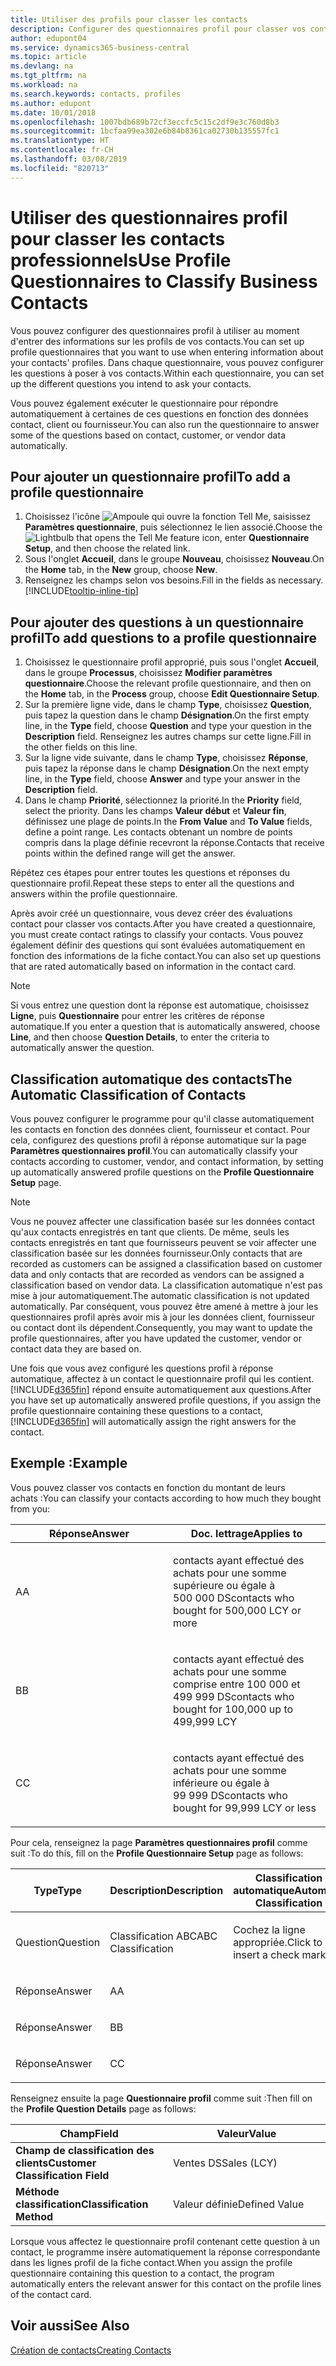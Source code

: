 ```yaml
---
title: Utiliser des profils pour classer les contacts
description: Configurer des questionnaires profil pour classer vos contacts professionnels
author: edupont04
ms.service: dynamics365-business-central
ms.topic: article
ms.devlang: na
ms.tgt_pltfrm: na
ms.workload: na
ms.search.keywords: contacts, profiles
ms.author: edupont
ms.date: 10/01/2018
ms.openlocfilehash: 1007bdb689b72cf3eccfc5c15c2df9e3c760d8b3
ms.sourcegitcommit: 1bcfaa99ea302e6b84b8361ca02730b135557fc1
ms.translationtype: HT
ms.contentlocale: fr-CH
ms.lasthandoff: 03/08/2019
ms.locfileid: "820713"
---
```

# <a name="use-profile-questionnaires-to-classify-business-contacts"></a><span data-ttu-id="2e0ba-103">Utiliser des questionnaires profil pour classer les contacts professionnels</span><span class="sxs-lookup"><span data-stu-id="2e0ba-103">Use Profile Questionnaires to Classify Business Contacts</span></span>
<span data-ttu-id="2e0ba-104">Vous pouvez configurer des questionnaires profil à utiliser au moment d'entrer des informations sur les profils de vos contacts.</span><span class="sxs-lookup"><span data-stu-id="2e0ba-104">You can set up profile questionnaires that you want to use when entering information about your contacts' profiles.</span></span> <span data-ttu-id="2e0ba-105">Dans chaque questionnaire, vous pouvez configurer les questions à poser à vos contacts.</span><span class="sxs-lookup"><span data-stu-id="2e0ba-105">Within each questionnaire, you can set up the different questions you intend to ask your contacts.</span></span>  

<span data-ttu-id="2e0ba-106">Vous pouvez également exécuter le questionnaire pour répondre automatiquement à certaines de ces questions en fonction des données contact, client ou fournisseur.</span><span class="sxs-lookup"><span data-stu-id="2e0ba-106">You can also run the questionnaire to answer some of the questions based on contact, customer, or vendor data automatically.</span></span>  

## <a name="to-add-a-profile-questionnaire"></a><span data-ttu-id="2e0ba-107">Pour ajouter un questionnaire profil</span><span class="sxs-lookup"><span data-stu-id="2e0ba-107">To add a profile questionnaire</span></span>
1.  <span data-ttu-id="2e0ba-108">Choisissez l'icône ![Ampoule qui ouvre la fonction Tell Me](media/ui-search/search_small.png "Dites-moi ce que vous voulez faire"), saisissez **Paramètres questionnaire**, puis sélectionnez le lien associé.</span><span class="sxs-lookup"><span data-stu-id="2e0ba-108">Choose the ![Lightbulb that opens the Tell Me feature](media/ui-search/search_small.png "Tell me what you want to do") icon, enter **Questionnaire Setup**, and then choose the related link.</span></span>  
2.  <span data-ttu-id="2e0ba-109">Sous l'onglet **Accueil**, dans le groupe **Nouveau**, choisissez **Nouveau**.</span><span class="sxs-lookup"><span data-stu-id="2e0ba-109">On the **Home** tab, in the **New** group, choose **New**.</span></span>  
3.  <span data-ttu-id="2e0ba-110">Renseignez les champs selon vos besoins.</span><span class="sxs-lookup"><span data-stu-id="2e0ba-110">Fill in the fields as necessary.</span></span> [!INCLUDE[tooltip-inline-tip](includes/tooltip-inline-tip_md.md)]  

## <a name="to-add-questions-to-a-profile-questionnaire"></a><span data-ttu-id="2e0ba-111">Pour ajouter des questions à un questionnaire profil</span><span class="sxs-lookup"><span data-stu-id="2e0ba-111">To add questions to a profile questionnaire</span></span>
1.  <span data-ttu-id="2e0ba-112">Choisissez le questionnaire profil approprié, puis sous l'onglet **Accueil**, dans le groupe **Processus**, choisissez **Modifier paramètres questionnaire**.</span><span class="sxs-lookup"><span data-stu-id="2e0ba-112">Choose the relevant profile questionnaire, and then on the **Home** tab, in the **Process** group, choose **Edit Questionnaire Setup**.</span></span>  
2.  <span data-ttu-id="2e0ba-113">Sur la première ligne vide, dans le champ **Type**, choisissez **Question**, puis tapez la question dans le champ **Désignation**.</span><span class="sxs-lookup"><span data-stu-id="2e0ba-113">On the first empty line, in the **Type** field, choose **Question** and type your question in the **Description** field.</span></span> <span data-ttu-id="2e0ba-114">Renseignez les autres champs sur cette ligne.</span><span class="sxs-lookup"><span data-stu-id="2e0ba-114">Fill in the other fields on this line.</span></span>  
3.  <span data-ttu-id="2e0ba-115">Sur la ligne vide suivante, dans le champ **Type**, choisissez **Réponse**, puis tapez la réponse dans le champ **Désignation**.</span><span class="sxs-lookup"><span data-stu-id="2e0ba-115">On the next empty line, in the **Type** field, choose **Answer** and type your answer in the **Description** field.</span></span>  
4.  <span data-ttu-id="2e0ba-116">Dans le champ **Priorité**, sélectionnez la priorité.</span><span class="sxs-lookup"><span data-stu-id="2e0ba-116">In the **Priority** field, select the priority.</span></span> <span data-ttu-id="2e0ba-117">Dans les champs **Valeur début** et **Valeur fin**, définissez une plage de points.</span><span class="sxs-lookup"><span data-stu-id="2e0ba-117">In the **From Value** and **To Value** fields, define a point range.</span></span> <span data-ttu-id="2e0ba-118">Les contacts obtenant un nombre de points compris dans la plage définie recevront la réponse.</span><span class="sxs-lookup"><span data-stu-id="2e0ba-118">Contacts that receive points within the defined range will get the answer.</span></span>  

<span data-ttu-id="2e0ba-119">Répétez ces étapes pour entrer toutes les questions et réponses du questionnaire profil.</span><span class="sxs-lookup"><span data-stu-id="2e0ba-119">Repeat these steps to enter all the questions and answers within the profile questionnaire.</span></span>

<span data-ttu-id="2e0ba-120">Après avoir créé un questionnaire, vous devez créer des évaluations contact pour classer vos contacts.</span><span class="sxs-lookup"><span data-stu-id="2e0ba-120">After you have created a questionnaire, you must create contact ratings to classify your contacts.</span></span> <span data-ttu-id="2e0ba-121">Vous pouvez également définir des questions qui sont évaluées automatiquement en fonction des informations de la fiche contact.</span><span class="sxs-lookup"><span data-stu-id="2e0ba-121">You can also set up questions that are rated automatically based on information in the contact card.</span></span>  

> [!NOTE]
> <span data-ttu-id="2e0ba-122">Si vous entrez une question dont la réponse est automatique, choisissez <STRONG>Ligne</STRONG>, puis <STRONG>Questionnaire</STRONG> pour entrer les critères de réponse automatique.</span><span class="sxs-lookup"><span data-stu-id="2e0ba-122">If you enter a question that is automatically answered, choose <STRONG>Line</STRONG>, and then choose <STRONG>Question Details</STRONG>, to enter the criteria to automatically answer the question.</span></span>

## <a name="the-automatic-classification-of-contacts"></a><span data-ttu-id="2e0ba-123">Classification automatique des contacts</span><span class="sxs-lookup"><span data-stu-id="2e0ba-123">The Automatic Classification of Contacts</span></span>
<span data-ttu-id="2e0ba-124">Vous pouvez configurer le programme pour qu'il classe automatiquement les contacts en fonction des données client, fournisseur et contact. Pour cela, configurez des questions profil à réponse automatique sur la page **Paramètres questionnaires profil**.</span><span class="sxs-lookup"><span data-stu-id="2e0ba-124">You can automatically classify your contacts according to customer, vendor, and contact information, by setting up automatically answered profile questions on the **Profile Questionnaire Setup** page.</span></span>  

> [!NOTE]
> <span data-ttu-id="2e0ba-125">Vous ne pouvez affecter une classification basée sur les données contact qu'aux contacts enregistrés en tant que clients. De même, seuls les contacts enregistrés en tant que fournisseurs peuvent se voir affecter une classification basée sur les données fournisseur.</span><span class="sxs-lookup"><span data-stu-id="2e0ba-125">Only contacts that are recorded as customers can be assigned a classification based on customer data and only contacts that are recorded as vendors can be assigned a classification based on vendor data.</span></span> <span data-ttu-id="2e0ba-126">La classification automatique n'est pas mise à jour automatiquement.</span><span class="sxs-lookup"><span data-stu-id="2e0ba-126">The automatic classification is not updated automatically.</span></span> <span data-ttu-id="2e0ba-127">Par conséquent, vous pouvez être amené à mettre à jour les questionnaires profil après avoir mis à jour les données client, fournisseur ou contact dont ils dépendent.</span><span class="sxs-lookup"><span data-stu-id="2e0ba-127">Consequently, you may want to update the profile questionnaires, after you have updated the customer, vendor or contact data they are based on.</span></span>  

<span data-ttu-id="2e0ba-128">Une fois que vous avez configuré les questions profil à réponse automatique, affectez à un contact le questionnaire profil qui les contient. [!INCLUDE[d365fin](includes/d365fin_md.md)] répond ensuite automatiquement aux questions.</span><span class="sxs-lookup"><span data-stu-id="2e0ba-128">After you have set up automatically answered profile questions, if you assign the profile questionnaire containing these questions to a contact, [!INCLUDE[d365fin](includes/d365fin_md.md)] will automatically assign the right answers for the contact.</span></span>  

## <a name="example"></a><span data-ttu-id="2e0ba-129">Exemple :</span><span class="sxs-lookup"><span data-stu-id="2e0ba-129">Example</span></span>
<span data-ttu-id="2e0ba-130">Vous pouvez classer vos contacts en fonction du montant de leurs achats :</span><span class="sxs-lookup"><span data-stu-id="2e0ba-130">You can classify your contacts according to how much they bought from you:</span></span>

<table>
<colgroup>
<col style="width: 50%" />
<col style="width: 50%" />
</colgroup>
<thead>
<tr class="header">
<th><span data-ttu-id="2e0ba-131"><strong>Réponse</strong></span><span class="sxs-lookup"><span data-stu-id="2e0ba-131"><strong>Answer</strong></span></span></th>
<th><span data-ttu-id="2e0ba-132"><strong>Doc. lettrage</strong></span><span class="sxs-lookup"><span data-stu-id="2e0ba-132"><strong>Applies to</strong></span></span></th>
</tr>
</thead>
<tbody>
<tr class="odd">
<td><p><span data-ttu-id="2e0ba-133">A</span><span class="sxs-lookup"><span data-stu-id="2e0ba-133">A</span></span></p></td>
<td><p><span data-ttu-id="2e0ba-134">contacts ayant effectué des achats pour une somme supérieure ou égale à 500 000 DS</span><span class="sxs-lookup"><span data-stu-id="2e0ba-134">contacts who bought for 500,000 LCY or more</span></span></p></td>
</tr>
<tr class="even">
<td><p><span data-ttu-id="2e0ba-135">B</span><span class="sxs-lookup"><span data-stu-id="2e0ba-135">B</span></span></p></td>
<td><p><span data-ttu-id="2e0ba-136">contacts ayant effectué des achats pour une somme comprise entre 100 000 et 499 999 DS</span><span class="sxs-lookup"><span data-stu-id="2e0ba-136">contacts who bought for 100,000 up to 499,999 LCY</span></span></p></td>
</tr>
<tr class="odd">
<td><p><span data-ttu-id="2e0ba-137">C</span><span class="sxs-lookup"><span data-stu-id="2e0ba-137">C</span></span></p></td>
<td><p><span data-ttu-id="2e0ba-138">contacts ayant effectué des achats pour une somme inférieure ou égale à 99 999 DS</span><span class="sxs-lookup"><span data-stu-id="2e0ba-138">contacts who bought for 99,999 LCY or less</span></span></p></td>
</tr>
</tbody>
</table>

<span data-ttu-id="2e0ba-139">Pour cela, renseignez la page **Paramètres questionnaires profil** comme suit :</span><span class="sxs-lookup"><span data-stu-id="2e0ba-139">To do this, fill on the **Profile Questionnaire Setup** page as follows:</span></span>


<table>
<colgroup>
<col style="width: 20%" />
<col style="width: 20%" />
<col style="width: 20%" />
<col style="width: 20%" />
<col style="width: 20%" />
</colgroup>
<thead>
<tr class="header">
<th><span data-ttu-id="2e0ba-140"><strong>Type</strong></span><span class="sxs-lookup"><span data-stu-id="2e0ba-140"><strong>Type</strong></span></span></th>
<th><span data-ttu-id="2e0ba-141"><strong>Description</strong></span><span class="sxs-lookup"><span data-stu-id="2e0ba-141"><strong>Description</strong></span></span></th>
<th><span data-ttu-id="2e0ba-142"><strong>Classification automatique</strong></span><span class="sxs-lookup"><span data-stu-id="2e0ba-142"><strong>Automatic Classification</strong></span></span></th>
<th><span data-ttu-id="2e0ba-143"><strong>Valeur début</strong></span><span class="sxs-lookup"><span data-stu-id="2e0ba-143"><strong>From Value</strong></span></span></th>
<th><span data-ttu-id="2e0ba-144"><strong>Valeur fin</strong></span><span class="sxs-lookup"><span data-stu-id="2e0ba-144"><strong>To Value</strong></span></span></th>
</tr>
</thead>
<tbody>
<tr class="odd">
<td><p><span data-ttu-id="2e0ba-145">Question</span><span class="sxs-lookup"><span data-stu-id="2e0ba-145">Question</span></span></p></td>
<td><p><span data-ttu-id="2e0ba-146">Classification ABC</span><span class="sxs-lookup"><span data-stu-id="2e0ba-146">ABC Classification</span></span></p></td>
<td><p><span data-ttu-id="2e0ba-147">Cochez la ligne appropriée.</span><span class="sxs-lookup"><span data-stu-id="2e0ba-147">Click to insert a check mark</span></span></p></td>
<td><p> </p></td>
<td><p> </p></td>
</tr>
<tr class="even">
<td><p><span data-ttu-id="2e0ba-148">Réponse</span><span class="sxs-lookup"><span data-stu-id="2e0ba-148">Answer</span></span></p></td>
<td><p><span data-ttu-id="2e0ba-149">A</span><span class="sxs-lookup"><span data-stu-id="2e0ba-149">A</span></span></p></td>
<td><p> </p></td>
<td><p><span data-ttu-id="2e0ba-150">500,000</span><span class="sxs-lookup"><span data-stu-id="2e0ba-150">500,000</span></span></p></td>
<td><p> </p></td>
</tr>
<tr class="odd">
<td><p><span data-ttu-id="2e0ba-151">Réponse</span><span class="sxs-lookup"><span data-stu-id="2e0ba-151">Answer</span></span></p></td>
<td><p><span data-ttu-id="2e0ba-152">B</span><span class="sxs-lookup"><span data-stu-id="2e0ba-152">B</span></span></p></td>
<td><p> </p></td>
<td><p><span data-ttu-id="2e0ba-153">100,000</span><span class="sxs-lookup"><span data-stu-id="2e0ba-153">100,000</span></span></p></td>
<td><p><span data-ttu-id="2e0ba-154">499,999</span><span class="sxs-lookup"><span data-stu-id="2e0ba-154">499,999</span></span></p></td>
</tr>
<tr class="even">
<td><p><span data-ttu-id="2e0ba-155">Réponse</span><span class="sxs-lookup"><span data-stu-id="2e0ba-155">Answer</span></span></p></td>
<td><p><span data-ttu-id="2e0ba-156">C</span><span class="sxs-lookup"><span data-stu-id="2e0ba-156">C</span></span></p></td>
<td><p> </p></td>
<td><p> </p></td>
<td><p><span data-ttu-id="2e0ba-157">99,999</span><span class="sxs-lookup"><span data-stu-id="2e0ba-157">99,999</span></span></p></td>
</tr>
</tbody>
</table>

<span data-ttu-id="2e0ba-158">Renseignez ensuite la page **Questionnaire profil** comme suit :</span><span class="sxs-lookup"><span data-stu-id="2e0ba-158">Then fill on the **Profile Question Details** page as follows:</span></span>
<table>
<colgroup>
<col style="width: 50%" />
<col style="width: 50%" />
</colgroup>
<thead>
<tr class="header">
<th><span data-ttu-id="2e0ba-159"><strong>Champ</strong></span><span class="sxs-lookup"><span data-stu-id="2e0ba-159"><strong>Field</strong></span></span></th>
<th><span data-ttu-id="2e0ba-160"><strong>Valeur</strong></span><span class="sxs-lookup"><span data-stu-id="2e0ba-160"><strong>Value</strong></span></span></th>
</tr>
</thead>
<tbody>
<tr>
<td><span data-ttu-id="2e0ba-161"><strong>Champ de classification des clients</strong></span><span class="sxs-lookup"><span data-stu-id="2e0ba-161"><strong>Customer Classification Field</strong></span></span></td>
<td><span data-ttu-id="2e0ba-162"><emphasis>Ventes DS</emphasis></span><span class="sxs-lookup"><span data-stu-id="2e0ba-162"><emphasis>Sales (LCY)</emphasis></span></span></td>
</tr>
<tr>
<td><span data-ttu-id="2e0ba-163"><strong>Méthode classification</strong></span><span class="sxs-lookup"><span data-stu-id="2e0ba-163"><strong>Classification Method</strong></span></span></td>
<td><span data-ttu-id="2e0ba-164"><emphasis>Valeur définie</emphasis></span><span class="sxs-lookup"><span data-stu-id="2e0ba-164"><emphasis>Defined Value</emphasis></span></span></td>
</tr>
</tbody>
</table>

<span data-ttu-id="2e0ba-165">Lorsque vous affectez le questionnaire profil contenant cette question à un contact, le programme insère automatiquement la réponse correspondante dans les lignes profil de la fiche contact.</span><span class="sxs-lookup"><span data-stu-id="2e0ba-165">When you assign the profile questionnaire containing this question to a contact, the program automatically enters the relevant answer for this contact on the profile lines of the contact card.</span></span>

## <a name="see-also"></a><span data-ttu-id="2e0ba-166">Voir aussi</span><span class="sxs-lookup"><span data-stu-id="2e0ba-166">See Also</span></span>
[<span data-ttu-id="2e0ba-167">Création de contacts</span><span class="sxs-lookup"><span data-stu-id="2e0ba-167">Creating Contacts</span></span>](marketing-create-contact-companies.md)  
